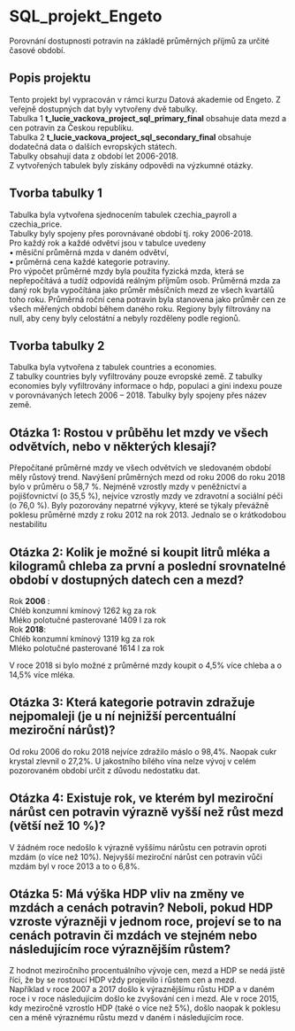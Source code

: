 # SQL_projekt_Engeto
Porovnání dostupnosti potravin na základě průměrných příjmů za určité časové období.

## Popis projektu
Tento projekt byl vypracován v rámci kurzu Datová akademie od Engeto.
Z veřejně dostupných dat byly vytvořeny dvě tabulky.  
Tabulka 1 **t_lucie_vackova_project_sql_primary_final** obsahuje data mezd a cen potravin za Českou republiku.  
Tabulka 2 **t_lucie_vackova_project_sql_secondary_final** obsahuje dodatečná data o dalších evropských státech.  
Tabulky obsahují data z období let 2006-2018.  
Z vytvořených tabulek byly získány odpovědi na výzkumné otázky.

## Tvorba tabulky 1
Tabulka byla vytvořena sjednocením tabulek czechia_payroll a czechia_price.  
Tabulky byly spojeny přes porovnávané období tj. roky 2006-2018.  
Pro každý rok a každé odvětví jsou v tabulce uvedeny  
•	měsíční průměrná mzda v daném odvětví,  
•	průměrná cena každé kategorie potraviny.  
Pro výpočet průměrné mzdy byla použita fyzická mzda, která se nepřepočítává a tudíž odpovídá reálným příjmům osob.
Průměrná mzda za daný rok byla vypočítána jako průměr měsíčních mezd ze všech kvartálů toho roku.
Průměrná roční cena potravin byla stanovena jako průměr cen ze všech měřených období během daného roku.
Regiony byly filtrovány na null, aby ceny byly celostátní a nebyly rozděleny podle regionů.

## Tvorba tabulky 2
Tabulka byla vytvořena z tabulek countries a economies.  
Z tabulky countries byly vyfiltrovány pouze evropské země. 
Z tabulky economies byly vyfiltrovány informace o hdp, populaci a gini indexu pouze v porovnávaných letech 2006 – 2018. Tabulky byly spojeny přes název země.

## Otázka 1: Rostou v průběhu let mzdy ve všech odvětvích, nebo v některých klesají?
Přepočítané průměrné mzdy ve všech odvětvích ve sledovaném období měly růstový trend. Navýšení průměrných mezd od roku 2006 do roku 2018 bylo v průměru o 58,7 %. Nejméně vzrostly mzdy v peněžnictví a pojišťovnictví  (o 35,5 %), nejvíce vzrostly mzdy ve zdravotní a sociální péči (o 76,0 %). Byly pozorovány nepatrné výkyvy, které se týkaly převážně poklesu průměrné mzdy z roku 2012 na rok 2013. Jednalo se o krátkodobou nestabilitu

## Otázka 2: Kolik je možné si koupit litrů mléka a kilogramů chleba za první a poslední srovnatelné období v dostupných datech cen a mezd?

Rok **2006** :   
Chléb konzumní kmínový   	  	1262 kg za rok  
Mléko polotučné pasterované	  1409	l za rok  
Rok **2018**:  
Chléb konzumní kmínový	     	1319	kg za rok  
Mléko polotučné pasterované		1614	 l za rok

V roce 2018 si bylo možné z průměrné mzdy koupit o 4,5% více chleba a o 14,5% více mléka.

## Otázka 3: Která kategorie potravin zdražuje nejpomaleji (je u ní nejnižší percentuální meziroční nárůst)? 
Od roku 2006 do roku 2018 nejvíce zdražilo máslo o 98,4%. Naopak cukr krystal zlevnil o 27,2%. U jakostního bílého vína nelze vývoj v celém pozorovaném období určit z důvodu nedostatku dat.

## Otázka 4: Existuje rok, ve kterém byl meziroční nárůst cen potravin výrazně vyšší než růst mezd (větší než 10 %)?
V žádném roce nedošlo k výrazně vyššímu nárůstu cen potravin oproti mzdám (o více než 10%). Nejvyšší meziroční nárůst cen potravin vůči mzdám byl v roce 2013 a to o 6,8%.

## Otázka 5: Má výška HDP vliv na změny ve mzdách a cenách potravin? Neboli, pokud HDP vzroste výrazněji v jednom roce, projeví se to na cenách potravin či mzdách ve stejném nebo následujícím roce výraznějším růstem?
Z hodnot meziročního procentuálního vývoje cen, mezd a HDP se nedá jistě říci, že by se rostoucí HDP vždy projevilo i růstem cen a mezd.  
Například v roce 2007 a 2017 došlo k výraznějšímu růstu HDP a v daném roce i v roce následujícím došlo ke zvyšování cen i mezd. Ale v roce 2015, kdy meziročně vzrostlo HDP (také o více než 5%), došlo naopak k poklesu cen a méně výraznému růstu mezd v daném i následujícím roce.

